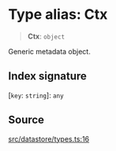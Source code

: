 # Type alias: Ctx

> **Ctx**: `object`

Generic metadata object.

## Index signature

 \[`key`: `string`\]: `any`

## Source

[src/datastore/types.ts:16](https://github.com/dexaai/llm-tools/blob/3551610/src/datastore/types.ts#L16)

